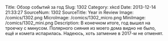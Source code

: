 Title: Обзор событий за год 
Slug: 1302 
Category: xkcd 
Date: 2013-12-14 21:33:27 
SourceNum: 1302 
SourceTitle: Year in Review 
Image: /comics/1302.png 
MicroImage: /comics/1302_micro.png 
MiniImage: /comics/1302_mini.png 
Description: В конечном итоге, год вышел на троечку с минусом. Полярного сияния из моего дома видно не было, ещё и комета испарилась. Надеюсь, хоть затмение в 2017-м не отменят. 

